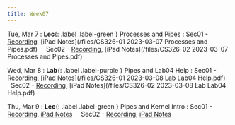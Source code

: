 ```yaml
---
title: Week07
---
```


Tue, Mar 7
: **Lec**{: .label .label-green } Processes and Pipes
: Sec01 - [Recording](https://usfca.zoom.us/rec/share/fzUDJlHgf5DN95K1JVHMI9748FoMs8gR3eUygw3iADo_77_mcqIYTwFRVOhWd85D.QKcDBlrB3iXYfQeG?startTime=1678204834000),
          [iPad Notes](/files/CS326-01 2023-03-07 Processes and Pipes.pdf)
&nbsp; &nbsp;
Sec02 - [Recording](https://usfca.zoom.us/rec/share/5UvketsmNoKIKv_-2SH1ayOqfAKkt4r0B-NmXrHC0snp5K7rSihppSO-IM9czjz3.QJDEbSNHG9XBFEes?startTime=1678228790000),
        [iPad Notes](/files/CS326-02 2023-03-07 Processes and Pipes.pdf)

Wed, Mar 8
: **Lab**{: .label .label-purple } Pipes and Lab04 Help
: Sec01 - [Recording](https://usfca.zoom.us/rec/share/fZDR8_NrX4ZxsYbfhouGz_oygEBfeMW5C6yBxtfiSsMkVIZDNAyMK1KbiR3If88j.OWaKQHNg2GmgvXfn?startTime=1678323708000),
          [iPad Notes](/files/CS326-01 2023-03-08 Lab Lab04 Help.pdf)
&nbsp; &nbsp;
Sec02 - [Recording](https://usfca.zoom.us/rec/share/bqrjQU2rn_n3EOFrjlSbaicoJj3h7KYV-YHJy6lgzEcjovy_hq83IXcTqXwpurZK.yWJdJGCjz7R7YsZ8?startTime=1678329017000),
        [iPad Notes](/files/CS326-02 2023-03-08 Lab Lab04 Help.pdf)

Thu, Mar 9
: **Lec**{: .label .label-green } Pipes and Kernel Intro
: Sec01 - [Recording](#),
          [iPad Notes](#)
&nbsp; &nbsp;
Sec02 - [Recording](#),
        [iPad Notes](#)
